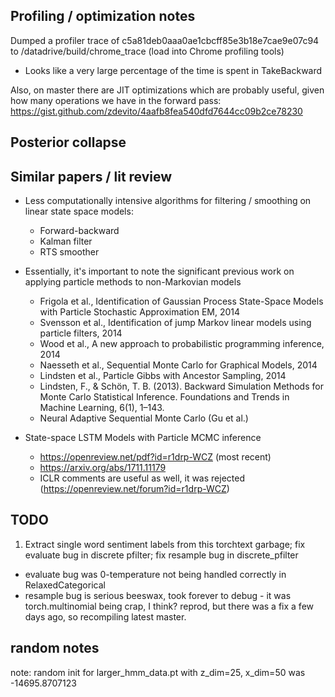 ## Profiling / optimization notes
Dumped a profiler trace of c5a81deb0aaa0ae1cbcff85e3b18e7cae9e07c94 to /datadrive/build/chrome_trace (load into Chrome profiling tools)
  - Looks like a very large percentage of the time is spent in TakeBackward

Also, on master there are JIT optimizations which are probably useful, given how many operations we have in the forward pass: https://gist.github.com/zdevito/4aafb8fea540dfd7644cc09b2ce78230

## Posterior collapse


## Similar papers / lit review
- Less computationally intensive algorithms for filtering / smoothing on linear state space models:
  - Forward-backward
  - Kalman filter
  - RTS smoother

- Essentially, it's important to note the significant previous work on applying particle methods to non-Markovian models
  - Frigola et al., Identification of Gaussian Process State-Space Models with Particle Stochastic Approximation EM, 2014
  - Svensson et al., Identification of jump Markov linear models using particle filters, 2014
  - Wood et al., A new approach to probabilistic programming inference, 2014
  - Naesseth et al., Sequential Monte Carlo for Graphical Models, 2014
  - Lindsten et al., Particle Gibbs with Ancestor Sampling, 2014
  - Lindsten, F., & Schön, T. B. (2013). Backward Simulation Methods for Monte Carlo Statistical Inference. Foundations and Trends in Machine Learning, 6(1), 1–143.
  - Neural Adaptive Sequential Monte Carlo (Gu et al.)

- State-space LSTM Models with Particle MCMC inference
    - https://openreview.net/pdf?id=r1drp-WCZ (most recent)
    - https://arxiv.org/abs/1711.11179
    - ICLR comments are useful as well, it was rejected (https://openreview.net/forum?id=r1drp-WCZ)

## TODO
1. Extract single word sentiment labels from this torchtext garbage; fix evaluate bug in discrete pfilter; fix resample bug in discrete_pfilter
  - evaluate bug was 0-temperature not being handled correctly in RelaxedCategorical
  - resample bug is serious beeswax, took forever to debug - it was torch.multinomial being crap, I think? reprod, but there was a fix a few days ago, so recompiling latest master.


## random notes
note: random init for larger_hmm_data.pt with z_dim=25, x_dim=50 was -14695.8707123 
